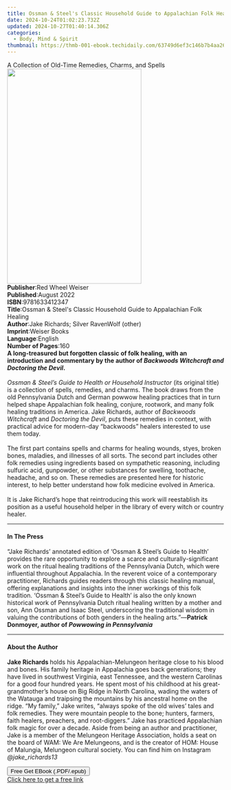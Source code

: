 ```yaml
---
title: Ossman & Steel's Classic Household Guide to Appalachian Folk Healing | Free Book
date: 2024-10-24T01:02:23.732Z
updated: 2024-10-27T01:40:14.306Z
categories:
  - Body, Mind & Spirit
thumbnail: https://thmb-001-ebook.techidaily.com/63749d6ef3c146b7b4aa265daba956f079b1a715546e3ed33b7d5a69996dbd47.jpg
---
```

<main id="book-container">
  <div class="flex flex-col">
    <div class="book-brief flex-1 py-6 px-4 sm:p-6 md:py-10 md:px-8">
      <!-- brief-->
      <div class="book-brief-main">
        A Collection of Old-Time Remedies, Charms, and Spells
      </div>
    </div>
    <div
      class="book-meta-info flex-1 grid gap-4 col-start-1 col-end-3 row-start-1 sm:mb-6 sm:grid-cols-4 lg:gap-6 lg:col-start-2 lg:row-end-6 lg:row-span-6 lg:mb-0"
    >
      <div
        class="book-meta-info-left place-content-center mt-4 p-4 text-sm leading-6 col-start-2 col-span-2 dark:text-slate-400"
      >
        <img
          class="w-full h-500 object-cover rounded-lg sm:h-255 sm:col-span-2 lg:col-span-full"
          src="https://img-001-ebook.techidaily.com/ff8a797655688ac4f55baaec624ef35bcc66ac7d67802934bad2661567f136d9.jpg"
          alt=""
          width="312"
          height="500"
        />
      </div>
      <div
        class="book-meta-info-right mt-2 col-start-1 row-start-2 col-span-3 self-center"
      >
        <!-- meta data  -->
        <div class="flex flex-col px-4 md:px-8">
          <div class="flex-1">
            <strong>Publisher</strong>:<span class="px-2"
              >Red Wheel Weiser</span
            >
          </div>
          <div class="flex-1">
            <strong>Published</strong>:<span class="px-2">August 2022</span>
          </div>
          <div class="flex-1">
            <strong>ISBN</strong>:<span class="px-2">9781633412347</span>
          </div>
          <div class="flex-1">
            <strong>Title</strong>:<span class="px-2"
              >Ossman &amp; Steel&#39;s Classic Household Guide to Appalachian
              Folk Healing</span
            >
          </div>
          <div class="flex-1">
            <strong>Author</strong>:<span class="px-2"
              >Jake Richards; Silver RavenWolf (other)</span
            >
          </div>
          <div class="flex-1">
            <strong>Imprint</strong>:<span class="px-2">Weiser Books</span>
          </div>
          <div class="flex-1">
            <strong>Language</strong>:<span class="px-2">English</span>
          </div>
          <div class="flex-1">
            <strong>Number of Pages</strong>:<span class="px-2">160</span>
          </div>
        </div>
      </div>
    </div>
    <div class="book-description flex-1 py-6 px-4 sm:p-6 md:py-10 md:px-8">
      <div class="book-description-main">
        <div accordion-content="" id="description">
          <b
            >A long-treasured but forgotten classic of folk healing, with an
            introduction and commentary by the author of
            <i>Backwoods Witchcraft and Doctoring the Devil</i>.</b
          ><br /><br /><i
            >Ossman &amp; Steel’s Guide to Health or Household Instructor</i
          >
          (its original title) is a collection of spells, remedies, and charms.
          The book draws from the old Pennsylvania Dutch and German powwow
          healing practices that in turn helped shape Appalachian folk healing,
          conjure, rootwork, and many folk healing traditions in America. Jake
          Richards, author of <i>Backwoods Witchcraft</i> and
          <i>Doctoring the Devil</i>, puts these remedies in context, with
          practical advice for modern-day “backwoods” healers interested to use
          them today.<br /><br />
          The first part contains spells and charms for healing wounds, styes,
          broken bones, maladies, and illnesses of all sorts. The second part
          includes other folk remedies using ingredients based on sympathetic
          reasoning, including sulfuric acid, gunpowder, or other substances for
          swelling, toothache, headache, and so on. These remedies are presented
          here for historic interest, to help better understand how folk
          medicine evolved in America.<br /><br />
          It is Jake Richard’s hope that reintroducing this work will
          reestablish its position as a useful household helper in the library
          of every witch or country healer.
        </div>
        <div class="accordion-fader"></div>
      </div>
    </div>
    <div class="book-excerpts flex-1 py-6 px-4 sm:p-6 md:py-10 md:px-8">
      <!-- excerpts-->
      <div class="book-excerpts-main">
        <hr />
        <h4 class="placeholder placeholder-heading">
          <span>In The Press</span>
        </h4>
        <p>
          “Jake Richards’ annotated edition of ‘Ossman &amp; Steel’s Guide to
          Health’ provides the rare opportunity to explore a scarce and
          culturally-significant work on the ritual healing traditions of the
          Pennsylvania Dutch, which were influential throughout Appalachia. In
          the reverent voice of a contemporary practitioner, Richards guides
          readers through this classic healing manual, offering explanations and
          insights into the inner workings of this folk tradition. ‘Ossman &amp;
          Steel’s Guide to Health’ is also the only known historical work of
          Pennsylvania Dutch ritual healing written by a mother and son, Ann
          Ossman and Isaac Steel, underscoring the traditional wisdom in valuing
          the contributions of both genders in the healing arts.”—<b
            >Patrick Donmoyer, author of <i>Powwowing in Pennsylvania</i></b
          ><br />
        </p>
      </div>
    </div>
    <div class="book-about-author flex-1 py-6 px-4 sm:p-6 md:py-10 md:px-8">
      <!-- about author-->
      <div class="book-main-author-main">
        <hr />
        <h4 class="placeholder placeholder-heading">
          <span>About the Author</span>
        </h4>
        <p>
          <b>Jake Richards </b>holds his Appala­chian-Melungeon heritage close
          to his blood and bones. His fam­ily heritage in Appalachia goes back
          generations; they have lived in southwest Virginia, east Ten­nessee,
          and the western Carolinas for a good four hundred years. He spent most
          of his childhood at his great-grandmother’s house on Big Ridge in
          North Carolina, wading the waters of the Watauga and traipsing the
          moun­tains by his ancestral home on the ridge. “My family,” Jake
          writes, “always spoke of the old wives’ tales and folk rem­edies. They
          were mountain people to the bone; hunters, farmers, faith healers,
          preachers, and root-diggers.” Jake has practiced Appalachian folk
          magic for over a decade. Aside from being an author and practitioner,
          Jake is a member of the Melungeon Heritage Association, holds a seat
          on the board of WAM: We Are Melungeons, and is the creator of HOM:
          House of Malungia, Melungeon cultural society. You can find him on
          Instagram <i>@jake_richards13</i><br />
        </p>
      </div>
    </div>
    <div class="book-free-get flex-1 py-6 px-4 sm:p-6 md:py-10 md:px-8">
      <button
        id="btn-free-get"
        class="bg-blue-500 hover:bg-blue-700 text-white font-bold py-2 px-4 rounded"
      >
        Free Get EBook (.PDF/.epub)
      </button>
      <div id="countdown-display" class="px-2 text-lg mt-2"></div>
      <a
        id="free-link"
        class="hidden bg-blue-500 hover:bg-blue-700 text-white font-bold py-2 px-4 rounded"
        href="https://www.ebooks.com/en-us/book/210233089/ossman-steel-s-classic-household-guide-to-appalachian-folk-healing/jake-richards/"
        target="_blank"
        >Click here to get a free link</a
      >
    </div>
    <script>
      let countdownTime = 0;
      let countdownInterval = null;
      document
        .getElementById('btn-free-get')
        .addEventListener('click', startCountdown);
      function startCountdown() {
        countdownTime = new Date().getTime() + 60000 * 3;
        countdownInterval = setInterval(updateCountdown, 1000);
        document.getElementById('btn-free-get').disabled = true;
        document
          .getElementById('btn-free-get')
          .classList.add('bg-gray-500', 'cursor-not-allowed');
      }
      function updateCountdown() {
        let currentTime = new Date().getTime();
        let timeLeft = countdownTime - currentTime;
        let secondsLeft = Math.floor(timeLeft / 1000);
        document.getElementById('countdown-display').innerHTML =
          `Remaining time: ${secondsLeft} seconds.`;
        if (secondsLeft <= 0) {
          clearInterval(countdownInterval);
          document.getElementById('btn-free-get').classList.add('hidden');
          document.getElementById('free-link').classList.remove('hidden');
          document.getElementById('countdown-display').innerHTML = '';
        }
      }
    </script>
  </div>
</main>

<ins class="adsbygoogle"
      style="display:block"
      data-ad-client="ca-pub-7571918770474297"
      data-ad-slot="8358498916"
      data-ad-format="auto"
      data-full-width-responsive="true"></ins>
    